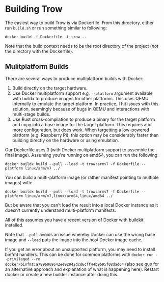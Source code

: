 # Building Trow

The easiest way to build Trow is via Dockerfile. From this directory, either run `build.sh` or run
something similar to following:

```
docker build -f Dockerfile -t trow ..
```

Note that the build context needs to be the root directory of the project (*not* the directory with
the Dockerfile).

## Mulitplatform Builds

There are several ways to produce multiplatform builds with Docker:

 1. Build directly on the target hardware.
 2. Use Docker multiplatform support e.g. `--platform` argument available with buildx to produce
    images for other platforms. This uses QEMU internally to emulate the target platform. In
    practice, I hit issues with this solution, seemingly because of bugs in QEMU and interactions
    with multi-stage builds.
 3. Use Rust cross-compilation to produce a binary for the target platform and copy into a base
    image for the target platform. This requires a bit more configuration, but does work. When
    targetting a low-powered platform (e.g. Raspberry Pi), this option may be considerably faster
    than building directly on the hardware or using emulation.

Our Dockerfile uses 3 (with Docker multiplatform support to assemble the final image). Assuming
you're running on amd64, you can run the following:

```
docker buildx build --pull --load -t trow:armv7 -f Dockerfile --platform linux/arm/v7 ../
```

You can build a multi-platform image (or rather manifest pointing to multiple images) with:

```
docker buildx build --pull --load -t trow:armv7 -f Dockerfile --platform linux/arm/v7,linux/arm64,linux/amd64 ../
```

But be aware that you can't load the result into a local Docker instance as it doesn't
currently understand multi-platform manifests.

All of this assumes you have a recent version of Docker with buildkit installed.

Note that `--pull` avoids an issue whereby Docker can use the wrong base image and `--load` puts the
image into the host Docker image cache.

If you get an error about an unsupported platform, you may need to install binfmt handlers. This can
be done for common platforms with `docker run --privileged --rm
docker/binfmt:a7996909642ee92942dcd6cff44b9b95f08dad64` (also see [qus](https://github.com/dbhi/qus)
for an alternative approach and explanation of what is happening here). Restart docker or create a
new builder instance after doing this.

